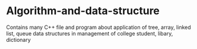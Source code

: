 # Algorithm-and-data-structure
Contains many C++ file and program about application of tree, array, linked list, queue data structures in management of college student, libary, dictionary
